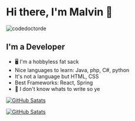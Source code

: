 # Hi there, I'm Malvin 👋 

<p align="left"> <img src="https://komarev.com/ghpvc/?username=codedoctorde" alt="codedoctorde" /> </p>

## I'm a Developer

- 🖥 I'm a hobbyless fat sack
- Nice languages to learn: Java, php, C#, python
- It's not a language but HTML, CSS
- Best Frameworks: React, Spring
- 🔭 I don't know whats to write so ye

[![GitHub Satats](https://github-readme-stats.vercel.app/api/top-langs/?username=MalvinHiepp&layout=compact&theme=radical)](https://github.com/MalvinHiepp)

[![GitHub Satats](https://github-readme-stats.vercel.app/api?username=MalvinHiepp&show_icons=true&theme=radical)](https://github.com/MalvinHiepp)
